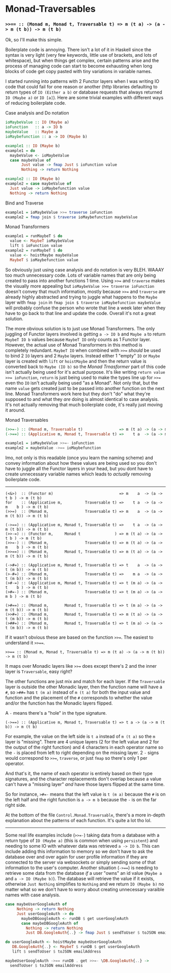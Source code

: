 # Monad-Traversables

### `>>== :: (Monad m, Monad t, Traversable t) => m (t a) -> (a -> m (t b)) -> m (t b)`

Ok, so I'll make this simple.

Boilerplate code is annoying. There isn't a lot of it in Haskell since the syntax is very light (very few keywords, little use of brackets, and lots of whitespace), but when things get complex, certain patterns arise and the process of managing code can start to become exhausting when long blocks of code get copy pasted with tiny variations in variable names.

I started running into patterns with 2 Functor layers when I was writing IO code that could fail for one reason or another (http libraries defaulting to return types of `IO (Either a b)` or database requests that always returned `IO (Maybe a)` or `IO [a]`). Here are some trivial examples with different ways of reducing boilerplate code.

Case analysis and Do notation
```Haskell
ioMaybeValue :: IO (Maybe a)
ioFunction   :: a -> IO b
maybeValue   :: Maybe a
ioMaybefunction :: a -> IO (Maybe b)

example1 :: IO (Maybe b)
example1 = do
  maybeValue <- ioMaybeValue
  case maybeValue of
       Just value -> fmap Just $ ioFunction value
       Nothing -> return Nothing

example2 :: IO (Maybe b)
example2 = case maybeValue of
  Just value -> ioMaybefunction value
  Nothing -> return Nothing
```

Bind and Traverse
```Haskell
example1 = ioMaybeValue >>= traverse ioFunction
example2 = fmap join $ traverse ioMaybefunction maybeValue
```

Monad Transformers
```Haskell
example1 = runMaybeT $ do
  value <- MaybeT ioMaybeValue
  lift $ ioFunction value
example2 = runMaybeT $ do
  value <- hoistMaybe maybeValue
  MaybeT $ ioMaybefunction value
```

So obviously just using case analysis and do notation is very BLEH. WAAAY too much unnecessary code. Lots of variable names that are only being created to pass into another functions 1 time. Using `>>=` and `traverse` makes the visually more appealing but `ioMaybeValue >>= traverse ioFunction` doesn't convey that much information, mostly because `>>=` and `traverse` are already highly abstracted and trying to juggle what happens to the `Maybe` layer with `fmap join` in `fmap join $ traverse ioMaybefunction maybeValue` will probably confuse the person who wrote that line a week later when they have to go back to that line and update the code. Overall it's not a great solution.

The more obvious solution is to just use Monad Transformers. The only juggling of Functor layers involved is getting `a -> IO b` and `Maybe a` to return `MaybeT IO b` values because `MaybeT IO` only counts as 1 Functor layer. However, the actual use of Monad Transformers in this method is completely redundant. `MaybeT IO` when combined with `>>=` *should* be used to bind 2 `IO` layers and 2 `Maybe` layers. Instead either 1 "empty" `IO` or `Maybe` layer is created with `lift` or `hoistMaybe` and then the return value is converted back to `Maybe (IO b)` so the *Monad Trnasformer* part of this code isn't actually being used for it's actual purpose. It's like writing `return value >>= ioFunction`, `return` is just being used to make the types line up for `>>=` even tho `IO` isn't actually being used "as a Monad". Not only that, but the name `value` gets created just to be passed into another function on the next line. Monad Transformers work here but they don't "do" what they're supposed to and what they *are* doing is almost identical to case analysis. It's not actually removing that much boilerplate code, it's really just moving it around.

Monad Traversables
```Haskell
(>>=-) :: (Monad m, Traversable t)                => m (t a) -> (a -> m    b ) -> m (t b)
(->==) :: (Applicative m, Monad t, Traversable t) =>    t a  -> (a -> m (t b)) -> m (t b)

example1 = ioMaybeValue >>=- ioFunction
example2 = maybeValue ->== ioMaybefunction
```

Imo, not only is this readable (once you learn the naming scheme) and convey information about how these values are being used so you don't have to juggle all the Functor layers in your head, but you dont have to create unnecessary variable names which leads to *actually* removing boilerplate code.

---

```
(<&>)  :: (Functor m)                             => m    a  -> (a ->    t b ) -> m (t b)
for    :: (Applicative m,          Traversable t) =>    t a  -> (a -> m    b ) -> m (t b)
(>>=)  :: (Monad m,                Traversable t) => m    a  -> (a -> m (t b)) -> m (t b)
```
```
(->==) :: (Applicative m, Monad t, Traversable t) =>    t a  -> (a -> m (t b)) -> m (t b)
(>>-=) :: (Functor m,     Monad t               ) => m (t a) -> (a ->    t b ) -> m (t b)
(>>=-) :: (Monad m,                Traversable t) => m (t a) -> (a -> m    b ) -> m (t b)
(>>==) :: (Monad m,       Monad t, Traversable t) => m (t a) -> (a -> m (t b)) -> m (t b)
```
```
(->#=) :: (Applicative m, Monad t, Traversable t) => t    a  -> (a -> t (m b)) -> m (t b)
(>-#=) :: (Monad m,                Traversable t) =>    m a  -> (a -> t (m b)) -> m (t b)
(>#-=) :: (Applicative m, Monad t, Traversable t) => t (m a) -> (a -> t    b ) -> m (t b)
(>#=-) :: (Monad m,                Traversable t) => t (m a) -> (a ->    m b ) -> m (t b)

(>#==) :: (Monad m,       Monad t, Traversable t) => t (m a) -> (a -> m (t b)) -> m (t b)
(>>#=) :: (Monad m,       Monad t, Traversable t) => m (t a) -> (a -> t (m b)) -> m (t b)
(>##=) :: (Monad m,       Monad t, Traversable t) => t (m a) -> (a -> t (m b)) -> m (t b)
```

If it wasn't obvious these are based on the function `>>=`. The easiest to understand it `>>==`.

`>>== :: (Monad m, Monad t, Traversable t) => m (t a) -> (a -> m (t b)) -> m (t b)`

It maps over Monadic layers like `>>=` does except there's 2 and the inner layer is `Traversable`, easy right?

The other functions are just mix and match for each layer. If the `Traversable` layer is outside the other Monadic layer, then the function name will have a `#`, so `>##=` has `t (m a)` instead of `m (t a)` for both the input value and function and the placement of the `#` corresponds to whether the value and/or the function has the Monadic layers flipped.

A `-` means there's a "hole" in the type signature.

`(->==) :: (Applicative m, Monad t, Traversable t) => t a -> (a -> m (t b)) -> m (t b)`

For example, the value on the left side is `t a` instead of `m (t a)` so the `m` layer is "missing". There are 4 unique layers (2 for the left value and 2 for the output of the right function) and 4 characters in each operator name so the `-` is placed from left to right depending on the missing layer. 2 `-` signs would correspond to `>>=`, `traverse`, or just `fmap` so there's only 1 per operator.

And that's it, the name of each operator is entirely based on their type signatures, and the character replacements don't overlap because a value can't have a "missing layer" *and* have those layers flipped at the same time.

So for instance, `>#=-` means that the left value is `t (m a)` because the `#` is on the left half and the right function is `a -> m b` because the `-` is on the far right side.

At the bottom of the file `Control.Monad.Traversable`, there's a more in-depth explanation about the patterns of each function. It's quite a lot tho lol.

---

Some real life examples include (`>>=-`) taking data from a database with a return type of `IO (Maybe a)` (this is common when using `persistent`) and needing to some IO with whatever data was retrieved `a -> IO b`. This can include adding this information to memory so we don't have to ask the database over and over again for user profile information if they are connected to the server via websockets or simply sending some of that information to the user's computer. Another situation (`->==`)  is needing to retrieve some data from the database *if* a user "owns" an id value (`Maybe a` and `a -> IO (Maybe b)`). The database will retrieve the value if it exists, otherwise `Just Nothing` simplifies to `Nothing` and we return `IO (Maybe b)` no matter what so we don't have to worry about creating unnecessary varaible names with case analysis.

```Haskell
case maybeUserGoogleAuth of
     Nothing -> return Nothing
     Just userGoogleAuth -> do
       maybeDBGoogleAuth <- runDB $ get userGoogleAuth
       case maybeDBGoogleAuth of
         Nothing -> return Nothing
         Just DB.GoogleAuth{..} -> fmap Just $ sendToUser $ toJSON emailAddress
```
```Haskell
do userGoogleAuth <- hoistMaybe maybeUserGoogleAuth
   DB.GoogleAuth{..} <- MaybeT $ runDB $ get userGoogleAuth
   lift $ sendToUser $ toJSON emailAddress
```
```Haskell
maybeUserGoogleAuth ->== runDB . get >>=- \DB.GoogleAuth{..} ->
  sendToUser $ toJSON emailAddress
```
